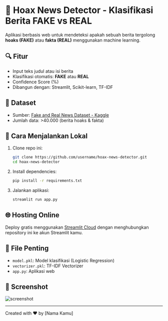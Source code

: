 # 📰 Hoax News Detector - Klasifikasi Berita FAKE vs REAL

Aplikasi berbasis web untuk mendeteksi apakah sebuah berita tergolong **hoaks (FAKE)** atau **fakta (REAL)** menggunakan machine learning.

## 🔍 Fitur
- Input teks judul atau isi berita
- Klasifikasi otomatis: **FAKE** atau **REAL**
- Confidence Score (%)
- Dibangun dengan: Streamlit, Scikit-learn, TF-IDF

## 🧠 Dataset
- Sumber: [Fake and Real News Dataset - Kaggle](https://www.kaggle.com/datasets/clmentbisaillon/fake-and-real-news-dataset)
- Jumlah data: >40.000 (berita hoaks & fakta)

## 🚀 Cara Menjalankan Lokal

1. Clone repo ini:
    ```bash
    git clone https://github.com/username/hoax-news-detector.git
    cd hoax-news-detector
    ```

2. Install dependencies:
    ```bash
    pip install -r requirements.txt
    ```

3. Jalankan aplikasi:
    ```bash
    streamlit run app.py
    ```

## 🌐 Hosting Online

Deploy gratis menggunakan [Streamlit Cloud](https://streamlit.io/cloud) dengan menghubungkan repository ini ke akun Streamlit kamu.

## 📁 File Penting

- `model.pkl`: Model klasifikasi (Logistic Regression)
- `vectorizer.pkl`: TF-IDF Vectorizer
- `app.py`: Aplikasi web

## 📸 Screenshot
![screenshot](https://via.placeholder.com/800x400.png?text=Contoh+Tampilan+App+Streamlit)

---

Created with ❤️ by [Nama Kamu]
